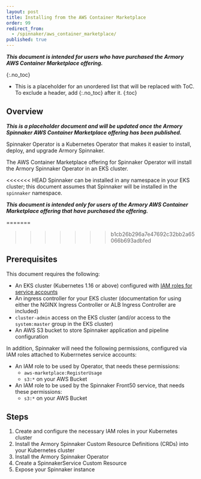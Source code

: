 ```yaml
---
layout: post
title: Installing from the AWS Container Marketplace
order: 99
redirect_from:
  - /spinnaker/aws_container_marketplace/
published: true
---
```


**_This document is intended for users who have purchased the Armory AWS Container Marketplace offering._**

{:.no_toc}
* This is a placeholder for an unordered list that will be replaced with ToC. To exclude a header, add {:.no_toc} after it.
{:toc}

## Overview

**_This is a placeholder document and will be updated once the Armory Spinnaker AWS Container Marketplace offering has been published._**

Spinnaker Operator is a Kubernetes Operator that makes it easier to install, deploy, and upgrade Armory Spinnaker.

The AWS Container Marketplace offering for Spinnaker Operator will install the Armory Spinnaker Operator in an EKS cluster.

<<<<<<< HEAD
Spinnaker can be installed in any namespace in your EKS cluster; this document assumes that Spinnaker will be installed in the `spinnaker` namespace.

**_This document is intended only for users of the Armory AWS Container Marketplace offering that have purchased the offering._**

=======
>>>>>>> b1cb26b296a7e47692c32bb2a65066b693adbfed
## Prerequisites

This document requires the following:

* An EKS cluster (Kubernetes 1.16 or above) configured with [IAM roles for service accounts](https://docs.aws.amazon.com/eks/latest/userguide/iam-roles-for-service-accounts.html)
* An ingress controller for your EKS cluster (documentation for using either the NGINX Ingress Controller or ALB Ingress Controller are included)
* `cluster-admin` access on the EKS cluster (and/or access to the `system:master` group in the EKS cluster)
* An AWS S3 bucket to store Spinnaker application and pipeline configuration

In addition, Spinnaker will need the following permissions, configured via IAM roles attached to Kuberrnetes service accounts:

* An IAM role to be used by Operator, that needs these permissions:
    * `aws-marketplace:RegisterUsage`
    * `s3:*` on your AWS Bucket
* An IAM role to be used by the Spinnaker Front50 service, that needs these permissions:
    * `s3:*` on your AWS Bucket

## Steps

1. Create and configure the necessary IAM roles in your Kubernetes cluster
1. Install the Armory Spinnaker Custom Resource Definitions (CRDs) into your Kubernetes cluster
1. Install the Armory Spinnaker Operator
1. Create a SpinnakerService Custom Resource
1. Expose your Spinnaker instance

